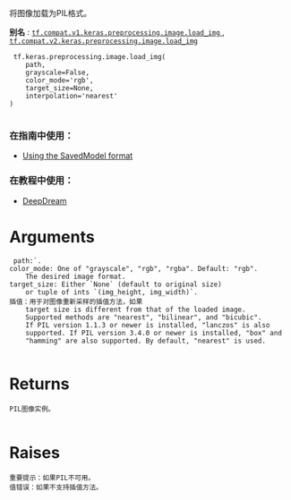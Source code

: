 将图像加载为PIL格式。

**别名** : [ `tf.compat.v1.keras.preprocessing.image.load_img` ](/api_docs/python/tf/keras/preprocessing/image/load_img), [ `tf.compat.v2.keras.preprocessing.image.load_img` ](/api_docs/python/tf/keras/preprocessing/image/load_img)

```
 tf.keras.preprocessing.image.load_img(
    path,
    grayscale=False,
    color_mode='rgb',
    target_size=None,
    interpolation='nearest'
)
 
```

### 在指南中使用：
- [Using the SavedModel format](https://tensorflow.google.cn/guide/saved_model)


### 在教程中使用：
- [DeepDream](https://tensorflow.google.cn/tutorials/generative/deepdream)


# Arguments


```
 path:`.
color_mode: One of "grayscale", "rgb", "rgba". Default: "rgb".
    The desired image format.
target_size: Either `None` (default to original size)
    or tuple of ints `(img_height, img_width)`.
插值：用于对图像重新采样的插值方法，如果
    target size is different from that of the loaded image.
    Supported methods are "nearest", "bilinear", and "bicubic".
    If PIL version 1.1.3 or newer is installed, "lanczos" is also
    supported. If PIL version 3.4.0 or newer is installed, "box" and
    "hamming" are also supported. By default, "nearest" is used.
 
```

# Returns


```
PIL图像实例。
 
```

# Raises


```
重要提示：如果PIL不可用。
值错误：如果不支持插值方法。
 
```

